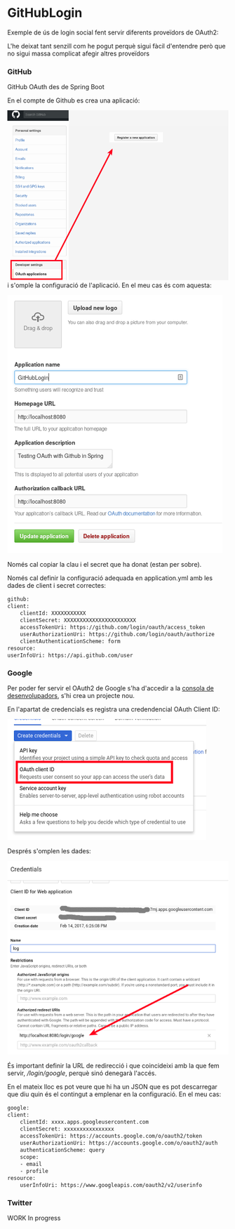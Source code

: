 # GitHubLogin
Exemple de ús de login social fent servir diferents proveïdors de OAuth2: 

L'he deixat tant senzill com he pogut perquè sigui fàcil d'entendre però que no sigui massa complicat afegir altres proveïdors

### GitHub
GitHub OAuth des de Spring Boot

En el compte de Github es crea una aplicació:

![crear app](Imatges/crear-aplicacio.png)
i s'omple la configuració de l'aplicació. En el meu cas és com aquesta:

![github](Imatges/github.png)

Només cal copiar la clau i el secret que ha donat (estan per sobre).

Només cal definir la configuració adequada en application.yml amb les dades de client i secret correctes: 

    github:
    client:
        clientId: XXXXXXXXXXX
        clientSecret: XXXXXXXXXXXXXXXXXXXXXXX
        accessTokenUri: https://github.com/login/oauth/access_token
        userAuthorizationUri: https://github.com/login/oauth/authorize
        clientAuthenticationScheme: form
    resource:
    userInfoUri: https://api.github.com/user



### Google
Per poder fer servir el OAuth2 de Google s'ha d'accedir a la [consola de desenvolupadors](https://console.developers.google.com), s'hi crea un projecte nou.

En l'apartat de credencials es registra una credendencial OAuth Client ID:

![credencial nova](Imatges/google1.png)

Després s'omplen les dades: 

![omplir dades](Imatges/google2.png)

És important definir la URL de redirecció i que coincideixi amb la que fem servir, */login/google*, perquè sinó denegarà l'accés.

En el mateix lloc es pot veure que hi ha un JSON que es pot descarregar que diu quin és el contingut a emplenar en la configuració. En el meu cas:

    google:
    client:
        clientId: xxxx.apps.googleusercontent.com
        clientSecret: xxxxxxxxxxxxxxxx
        accessTokenUri: https://accounts.google.com/o/oauth2/token
        userAuthorizationUri: https://accounts.google.com/o/oauth2/auth
        authenticationScheme: query
        scope:
        - email
        - profile
    resource:
        userInfoUri: https://www.googleapis.com/oauth2/v2/userinfo

### Twitter

WORK In progress
